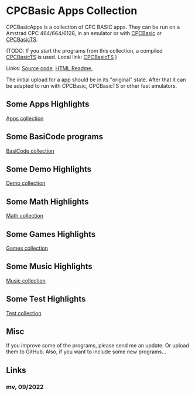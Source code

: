 # CPCBasic Apps Collection

CPCBasicApps is a collection of CPC BASIC apps.
They can be run on a Amstrad CPC 464/664/6128, in an emulator or with
[CPCBasic](https://benchmarko.github.io/CPCBasic/) or
[CPCBasicTS](https://benchmarko.github.io/CPCBasicTS/).

(TODO: If you start the programs from this collection, a compiled [CPCBasicTS](https://github.com/benchmarko/CPCBasicApps/dist/index.html) is used.
 Local link: [CPCBasicTS](./dist/index.html) )

Links:
[Source code](https://github.com/benchmarko/CPCBasicApps/),
[HTML Readme](https://github.com/benchmarko/CPCBasicApps/#readme),

The initial upload for a app should be in its "original" state.
After that it can be adapted to run with CPCBasic, CPCBasicTS or other fast emulators.

## Some Apps Highlights

[Apps collection](./apps/apps/README.md)

## Some BasiCode programs

[BasiCode collection](./apps/basicode/README.md)

## Some Demo Highlights

[Demo collection](./apps/demo/README.md)

## Some Math Highlights

[Math collection](./apps/math/README.md)

## Some Games Highlights

[Games collection](./apps/games/README.md)

## Some Music Highlights

[Music collection](./apps/music/README.md)

## Some Test Highlights

[Test collection](./apps/test/README.md)

## Misc

If you improve some of the programs, please send me an update. Or upload them to GitHub. Also, if you want to include some new programs...

## Links

### **mv, 09/2022**
